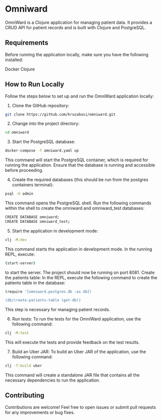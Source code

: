 # Omniward

OmniWard is a Clojure application for managing patient data. It provides a CRUD API for patient records and is built with Clojure and PostgreSQL.

## Requirements

Before running the application locally, make sure you have the following installed:

Docker
Clojure

## How to Run Locally

Follow the steps below to set up and run the OmniWard application locally:

1. Clone the GitHub repository:
```bash
git clone https://github.com/kruzabasi/omniward.git
```
2. Change into the project directory:
```bash
cd omniward
```
3. Start the PostgreSQL database:
```bash
docker-compose -f omniward.yaml up
```
This command will start the PostgreSQL container, which is required for running the application. Ensure that the database is running and accessible before proceeding.

4. Create the required databases (this should be run from the postgres containers terminal):
```bash
psql -U admin
```
This command opens the PostgreSQL shell. 
Run the following commands within the shell to create the omniward and omniward_test databases:
```bash
CREATE DATABASE omniward;
CREATE DATABASE omniward_test;
```
5. Start the application in development mode:
```bash
clj -M:dev
```
This command starts the application in development mode. 
In the running REPL, execute:
```bash
(start-server)
```
to start the server. The project should now be running on port 8081.
Create the patients table:
In the REPL, execute the following command to create the patients table in the database:
```bash
(require '[omniward.postgres.db :as db])

(db/create-patients-table (get-db))
```
This step is necessary for managing patient records.

6. Run tests:
To run the tests for the OmniWard application, use the following command:
```bash
clj -M:test
```
This will execute the tests and provide feedback on the test results.

7. Build an Uber JAR:
To build an Uber JAR of the application, use the following command:
```bash
clj -T:build uber
```
This command will create a standalone JAR file that contains all the necessary dependencies to run the application.

## Contributing

Contributions are welcome! Feel free to open issues or submit pull requests for any improvements or bug fixes.
